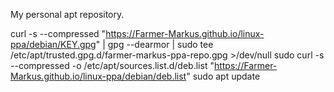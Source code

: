 My personal apt repository.

curl -s --compressed "https://Farmer-Markus.github.io/linux-ppa/debian/KEY.gpg" | gpg --dearmor | sudo tee /etc/apt/trusted.gpg.d/farmer-markus-ppa-repo.gpg >/dev/null
sudo curl -s --compressed -o /etc/apt/sources.list.d/deb.list "https://Farmer-Markus.github.io/linux-ppa/debian/deb.list"
sudo apt update
